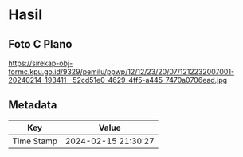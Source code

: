 # Hasil

## Foto C Plano

https://sirekap-obj-formc.kpu.go.id/9329/pemilu/ppwp/12/12/23/20/07/1212232007001-20240214-193411--52cd51e0-4629-4ff5-a445-7470a0706ead.jpg


## Metadata

| Key        | Value               |
| ---------- | ------------------- |
| Time Stamp | 2024-02-15 21:30:27 |



